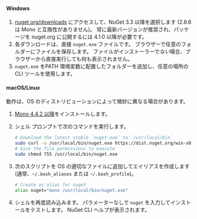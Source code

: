 #### <a name="windows"></a>Windows

1. [nuget.org/downloads](https://nuget.org/downloads) にアクセスして、NuGet 3.3 以降を選択します (2.8.6 は Mono と互換性がありません)。 常に最新バージョンが推奨され、パッケージを nuget.org に公開するには 4.1.0 以降が必要です。
1. 各ダウンロードは、直接 `nuget.exe` ファイルです。 ブラウザーで任意のフォルダーにファイルを保存します。 ファイルがインストーラーで*ない*場合、ブラウザーから直接実行しても何も表示されません。
1. `nuget.exe` をPATH 環境変数に配置したフォルダーを追加し、任意の場所の CLI ツールを使用します。

#### <a name="macoslinux"></a>macOS/Linux

動作は、OS のディストリビューションによって微妙に異なる場合があります。

1. [Mono 4.4.2 以降](http://www.mono-project.com/docs/getting-started/install/)をインストールします。

1. シェル プロンプトで次のコマンドを実行します。

    ```bash
    # Download the latest stable `nuget.exe` to `/usr/local/bin`
    sudo curl -o /usr/local/bin/nuget.exe https://dist.nuget.org/win-x86-commandline/latest/nuget.exe
    # Give the file permissions to execute
    sudo chmod 755 /usr/local/bin/nuget.exe
    ```

1. 次のスクリプトを OS の適切なファイルに追加してエイリアスを作成します (通常、`~/.bash_aliases` または `~/.bash_profile`)。

    ```bash
    # Create as alias for nuget
    alias nuget="mono /usr/local/bin/nuget.exe"
    ```

1. シェルを再度読み込みます。  パラメーターなしで `nuget` を入力してインストールをテストします。 NuGet CLI ヘルプが表示されます。